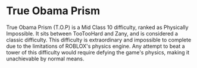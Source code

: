 # True Obama Prism

True Obama Prism (T.O.P) is a Mid Class 10 difficulty, ranked as Physically Impossible. It sits between TooTooHard and Zany, and is considered a classic difficulty. This difficulty is extraordinary and impossible to complete due to the limitations of ROBLOX's physics engine. Any attempt to beat a tower of this difficulty would require defying the game's physics, making it unachievable by normal means.